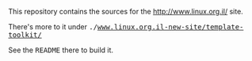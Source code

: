 This repository contains the sources for the http://www.linux.org.il/ site.

There's more to it under
<tt>./www.linux.org.il-new-site/template-toolkit/</tt>

See the <tt>README</tt> there to build it.
